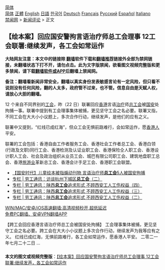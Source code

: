  <!-- 面包屑导航 --> <div class="breadcrumb"><!-- GTranslate: https://gtranslate.io/ -->  <div class="switcher notranslate">  <div class="selected">  <a href="#" onclick="return false;"> 简体</a>  </div>  <div class="option">  <a href="https://www.bannedbook.org" onclick="doGTranslate('zh-CN|zh-CN');jQuery('div.switcher div.selected a').html(jQuery(this).html());return false;" title="简体中文" class="nturl selected"> 简体</a>  <a href="https://www.bannedbook.org/zh-tw/" onclick="doGTranslate('zh-CN|zh-TW');jQuery('div.switcher div.selected a').html(jQuery(this).html());return false;" title="繁體中文" class="nturl"> 正體</a>  <a href="https://www.bannedbook.org/en/" onclick="doGTranslate('zh-CN|en');jQuery('div.switcher div.selected a').html(jQuery(this).html());return false;" title="English" class="nturl"> English</a>  <a href="https://www.bannedbook.org/ja/" onclick="doGTranslate('zh-CN|ja');jQuery('div.switcher div.selected a').html(jQuery(this).html());return false;" title="日本語" class="nturl"> 日語</a>  <a href="https://www.bannedbook.org/ko/" onclick="doGTranslate('zh-CN|ko');jQuery('div.switcher div.selected a').html(jQuery(this).html());return false;" title="한국어" class="nturl"> 한국어</a>  <a href="https://www.bannedbook.org/de/" onclick="doGTranslate('zh-CN|de');jQuery('div.switcher div.selected a').html(jQuery(this).html());return false;" title="Deutsch" class="nturl"> Deutsch</a>  <a href="https://www.bannedbook.org/fr/" onclick="doGTranslate('zh-CN|fr');jQuery('div.switcher div.selected a').html(jQuery(this).html());return false;" title="Français" class="nturl"> Français</a>  <a href="https://www.bannedbook.org/ru/" onclick="doGTranslate('zh-CN|ru');jQuery('div.switcher div.selected a').html(jQuery(this).html());return false;" title="Русский" class="nturl"> Русский</a>  <a href="https://www.bannedbook.org/es/" onclick="doGTranslate('zh-CN|es');jQuery('div.switcher div.selected a').html(jQuery(this).html());return false;" title="Español" class="nturl"> Español</a>  <a href="https://www.bannedbook.org/it/" onclick="doGTranslate('zh-CN|it');jQuery('div.switcher div.selected a').html(jQuery(this).html());return false;" title="Italiano" class="nturl"> Italiano</a>  </div>  </div>      <div class='breadcrumb-sub'><!-- Breadcrumb NavXT 6.3.0 --> <a href="https://www.bannedbook.org/" class="home">禁闻网</a> &gt; <a href="https://www.bannedbook.org/bnews/comments/" class="category">新闻评论</a> &gt; 正文</div></div><h2>【绘本案】回应国安警拘言语治疗师总工会理事 12工会联署:继续发声，各工会如常运作</h2> <p class="notice"><b>大陆网友注意：本文中的链接除 <a href="https://github.com/bannedbook/fanqiang" >翻墙</a>软件下载和<a href="https://github.com/killgcd/justmysocks/blob/master/README.md">翻墙推荐</a>链接外全部为禁网链接，未翻墙状态下打不开，请勿点击。此为文字版禁闻，欲看图文视频完整版和更多禁闻，请下载<a href="https://github.com/bannedbook/fanqiang">翻墙软件或APP</a>后翻墙上禁闻网。</p><p>备注：翻墙看新闻非常安全，翻墙以真实身份发表敏感言论有一定风险，但只看不说则没有任何风险，翻的人太多，政府管不过来，也不管。信息自由是天赋人权，请放心大胆的翻墙。</b></p>  <div class="entry">  <p>12 个来自不同界别的<a href="https://www.bannedbook.org/bnews/tag/%e5%b7%a5%e4%bc%9a/" class="st_tag internal_tag" rel="tag" title="标签 工会 下的日志">工会</a>，昨（22 日）联署回应<a href="https://www.bannedbook.org/bnews/tag/%e9%a6%99%e6%b8%af/" class="st_tag internal_tag" rel="tag" title="标签 香港 下的日志">香港</a>言语<a href="https://www.bannedbook.org/bnews/tag/%e6%b2%bb%e7%96%97/" class="st_tag internal_tag" rel="tag" title="标签 治疗 下的日志">治疗</a>师<a href="https://www.bannedbook.org/bnews/tag/%E6%80%BB%E5%B7%A5%E4%BC%9A/" class="st_tag internal_tag" rel="tag" title="标签 总工会 下的日志">总工会</a>被<a href="https://www.bannedbook.org/bnews/tag/%E5%9B%BD%E5%AE%89/" class="st_tag internal_tag" rel="tag" title="标签 国安 下的日志">国安</a>处拘捕一事。联署中提到有工会理事集体被捕，更见坚守工会之名必要。联署又指，不同工会在大大小小议题上，多次合作行动，继续发声，是他们的应有之义。</p> <p>联署中又提到，“红线已成红海”，但众工会无惧前路难行，会如常运作，愿<a href="https://www.bannedbook.org/bnews/tag/%E9%A6%99%E6%B8%AF%E4%BA%BA/" class="st_tag internal_tag" rel="tag" title="标签 香港人 下的日志">香港人</a>平安。</p>  <p>联署的工会包括：香港自由工作者服务工会、香港社会工作者总工会、香港白领(行政及文职)同行工会、香港检测及认证业职工会、香港保险仝人职工会、香港设计职人工会、社会及政治组织从业员工会、城巴有限公司职工会、建筑地盘职工总会、香港<a href="https://www.bannedbook.org/bnews/tag/%e6%97%85%e6%b8%b8%e4%b8%9a/" class="st_tag internal_tag" rel="tag" title="标签 旅游业 下的日志">旅游业</a>革新总工会、香港会计手足工会、香港职工会联盟。</p> <ul class='op-related-articles' title='相关阅读'> <li><a href='https://www.bannedbook.org/bnews/headline/20210722/1592050.html' target='_blank'>【国安时代】儿童绘本被指煽动刊物 言语治疗师<b>总工会</b>5人被国安拘捕</a></li> <li><a href='https://www.bannedbook.org/bnews/ssgc/20210722/1591610.html' target='_blank'>专栏 | 劳工通讯：访谈杭州下城区<b>总工会</b>（二）</a></li> <li><a href='https://www.bannedbook.org/bnews/ssgc/20201031/1423052.html' target='_blank'>专栏 | 劳工通讯：陕西<b>总工会</b>追求形式 不顾西安工人工伤权益（四）</a></li> <li><a href='https://www.bannedbook.org/bnews/ssgc/20201029/1421874.html' target='_blank'>专栏 | 劳工通讯：陕西<b>总工会</b>追求形式 不顾西安工人工伤权益（三）</a></li> <li><a href='https://www.bannedbook.org/bnews/ssgc/20201024/1419208.html' target='_blank'>专栏 | 劳工通讯：陕西<b>总工会</b>追求形式 不顾西安工人工伤权益（二）</a></li> </ul> <p class="texttj"> <a href="https://github.com/bannedbook/fanqiang/wiki/V2ray%E6%9C%BA%E5%9C%BA" target="_blank">WIN/MAC/安卓/iOS高速翻墙:高清视频秒开,超低延迟</a><br/> <a href="https://github.com/bannedbook/fanqiang/wiki/%E7%A6%81%E9%97%BB%E7%BD%91%E5%AE%89%E5%8D%93%E7%BF%BB%E5%A2%99%E6%96%B0%E9%97%BBAPP" target="_blank">免费PC翻墙、安卓VPN翻墙APP</a></p> <p>【跨工会回应香港言语治疗师总工会被国安处拘捕】 工会理事集体被捕，更见坚守工会之名必要。跨工会在大大小小议题上多次合作行动，继续发声为我等应有之义。 红线已成红海，无惧前路难行，各工会如常运作，愿香港人平安。 二零二一年七月二十二日 &#8230;</p><a name='sharetosocial'></a>  <div style="margin-bottom:5px;padding-bottom:5px;clear:both"> <div id="archive-pix-1" class="banner-ads"> <!-- AuctionX Display platform tag START --> <div id="26318x728x90x621x_ADSLOT2" clicktrack="%%CLICK_URL_ESC%%"></div> <!-- AuctionX Display platform tag END --> </div> <div id="archive-pix-2" class="banner-ads"> <!-- AuctionX Display platform tag START --> <div id="26315x300x250x621x_ADSLOT2" clicktrack="%%CLICK_URL_ESC%%"></div> <!-- AuctionX Display platform tag END --> </div> </div>  <div id="archive-pix-1" class="banner-ads"> <!-- AuctionX Display platform tag START --> <div id="26318x728x90x621x_ADSLOT3" clicktrack="%%CLICK_URL_ESC%%"></div> <!-- AuctionX Display platform tag END --> </div> <div><b>本文的图文或视频完整版</b>：<a href='https://www.bannedbook.org/bnews/comments/20210723/1592763.html'>【绘本案】回应国安警拘言语治疗师总工会理事 12工会联署:继续发声，各工会如常运作</a></div>  </div><!--END ENTRY--> 